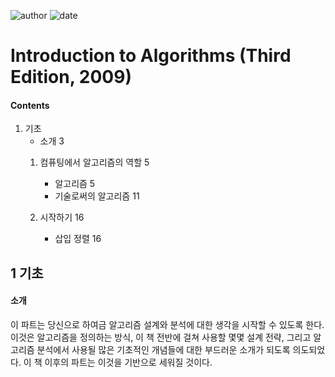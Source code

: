 
![author](https://img.shields.io/badge/author-daesungRa-lightgray.svg?style=flat-square)
![date](https://img.shields.io/badge/date-191009-lightgray.svg?style=flat-square)

# Introduction to Algorithms (Third Edition, 2009)

#### Contents

1. 기초
    - 소개    3
    1. 컴퓨팅에서 알고리즘의 역할    5
    
        - 알고리즘    5
        - 기술로써의 알고리즘    11
        
    2. 시작하기    16
    
        - 삽입 정렬    16

## 1    기초

#### 소개

이 파트는 당신으로 하여금 알고리즘 설계와 분석에 대한 생각을 시작할 수 있도록 한다.
이것은 알고리즘을 정의하는 방식, 이 책 전반에 걸쳐 사용할 몇몇 설계 전략,
그리고 알고리즘 분석에서 사용될 많은 기초적인 개념들에 대한 부드러운 소개가 되도록 의도되었다.
이 책 이후의 파트는 이것을 기반으로 세워질 것이다.
